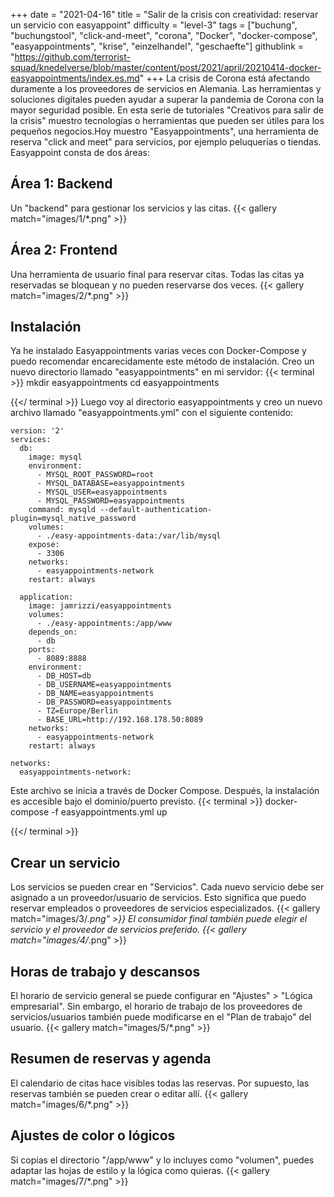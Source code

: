 +++
date = "2021-04-16"
title = "Salir de la crisis con creatividad: reservar un servicio con easyappoint"
difficulty = "level-3"
tags = ["buchung", "buchungstool", "click-and-meet", "corona", "Docker", "docker-compose", "easyappointments", "krise", "einzelhandel", "geschaefte"]
githublink = "https://github.com/terrorist-squad/knedelverse/blob/master/content/post/2021/april/20210414-docker-easyappointments/index.es.md"
+++
La crisis de Corona está afectando duramente a los proveedores de servicios en Alemania. Las herramientas y soluciones digitales pueden ayudar a superar la pandemia de Corona con la mayor seguridad posible. En esta serie de tutoriales "Creativos para salir de la crisis" muestro tecnologías o herramientas que pueden ser útiles para los pequeños negocios.Hoy muestro "Easyappointments", una herramienta de reserva "click and meet" para servicios, por ejemplo peluquerías o tiendas. Easyappoint consta de dos áreas:
## Área 1: Backend
Un "backend" para gestionar los servicios y las citas.
{{< gallery match="images/1/*.png" >}}

## Área 2: Frontend
Una herramienta de usuario final para reservar citas. Todas las citas ya reservadas se bloquean y no pueden reservarse dos veces.
{{< gallery match="images/2/*.png" >}}

## Instalación
Ya he instalado Easyappointments varias veces con Docker-Compose y puedo recomendar encarecidamente este método de instalación. Creo un nuevo directorio llamado "easyappointments" en mi servidor:
{{< terminal >}}
mkdir easyappointments
cd easyappointments

{{</ terminal >}}
Luego voy al directorio easyappointments y creo un nuevo archivo llamado "easyappointments.yml" con el siguiente contenido:
```
version: '2'
services:
  db:
    image: mysql
    environment:
      - MYSQL_ROOT_PASSWORD=root
      - MYSQL_DATABASE=easyappointments
      - MYSQL_USER=easyappointments
      - MYSQL_PASSWORD=easyappointments
    command: mysqld --default-authentication-plugin=mysql_native_password
    volumes:
      - ./easy-appointments-data:/var/lib/mysql
    expose:
      - 3306
    networks:
      - easyappointments-network
    restart: always

  application:
    image: jamrizzi/easyappointments
    volumes:
      - ./easy-appointments:/app/www
    depends_on:
      - db
    ports:
      - 8089:8888
    environment:
      - DB_HOST=db
      - DB_USERNAME=easyappointments
      - DB_NAME=easyappointments
      - DB_PASSWORD=easyappointments
      - TZ=Europe/Berlin
      - BASE_URL=http://192.168.178.50:8089 
    networks:
      - easyappointments-network
    restart: always

networks:
  easyappointments-network:

```
Este archivo se inicia a través de Docker Compose. Después, la instalación es accesible bajo el dominio/puerto previsto.
{{< terminal >}}
docker-compose -f easyappointments.yml up

{{</ terminal >}}

## Crear un servicio
Los servicios se pueden crear en "Servicios". Cada nuevo servicio debe ser asignado a un proveedor/usuario de servicios. Esto significa que puedo reservar empleados o proveedores de servicios especializados.
{{< gallery match="images/3/*.png" >}}
El consumidor final también puede elegir el servicio y el proveedor de servicios preferido.
{{< gallery match="images/4/*.png" >}}

## Horas de trabajo y descansos
El horario de servicio general se puede configurar en "Ajustes" > "Lógica empresarial". Sin embargo, el horario de trabajo de los proveedores de servicios/usuarios también puede modificarse en el "Plan de trabajo" del usuario.
{{< gallery match="images/5/*.png" >}}

## Resumen de reservas y agenda
El calendario de citas hace visibles todas las reservas. Por supuesto, las reservas también se pueden crear o editar allí.
{{< gallery match="images/6/*.png" >}}

## Ajustes de color o lógicos
Si copias el directorio "/app/www" y lo incluyes como "volumen", puedes adaptar las hojas de estilo y la lógica como quieras.
{{< gallery match="images/7/*.png" >}}
